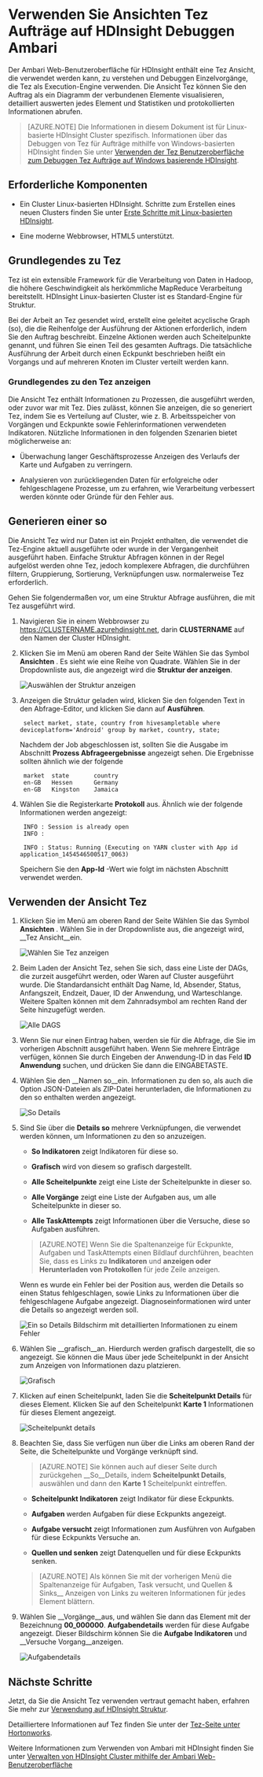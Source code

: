 <properties
pageTitle="Verwenden von Ambari Tez Ansicht mit HDInsight | Azure"
description="Erfahren Sie, wie die Ansicht Ambari Tez Tez Aufträge auf HDInsight Debuggen verwenden."
services="hdinsight"
documentationCenter=""
authors="Blackmist"
manager="jhubbard"
editor="cgronlun"/>

<tags
ms.service="hdinsight"
ms.devlang="na"
ms.topic="article"
ms.tgt_pltfrm="na"
ms.workload="big-data"
ms.date="10/04/2016"
ms.author="larryfr"/>

# <a name="use-ambari-views-to-debug-tez-jobs-on-hdinsight"></a>Verwenden Sie Ansichten Tez Aufträge auf HDInsight Debuggen Ambari

Der Ambari Web-Benutzeroberfläche für HDInsight enthält eine Tez Ansicht, die verwendet werden kann, zu verstehen und Debuggen Einzelvorgänge, die Tez als Execution-Engine verwenden. Die Ansicht Tez können Sie den Auftrag als ein Diagramm der verbundenen Elemente visualisieren, detailliert auswerten jedes Element und Statistiken und protokollierten Informationen abrufen.

> [AZURE.NOTE] Die Informationen in diesem Dokument ist für Linux-basierte HDInsight Cluster spezifisch. Informationen über das Debuggen von Tez für Aufträge mithilfe von Windows-basierten HDInsight finden Sie unter [Verwenden der Tez Benutzeroberfläche zum Debuggen Tez Aufträge auf Windows basierende HDInsight](hdinsight-debug-tez-ui.md).

## <a name="prerequisites"></a>Erforderliche Komponenten

* Ein Cluster Linux-basierten HDInsight. Schritte zum Erstellen eines neuen Clusters finden Sie unter [Erste Schritte mit Linux-basierten HDInsight](hdinsight-hadoop-linux-tutorial-get-started.md).

* Eine moderne Webbrowser, HTML5 unterstützt.

## <a name="understanding-tez"></a>Grundlegendes zu Tez

Tez ist ein extensible Framework für die Verarbeitung von Daten in Hadoop, die höhere Geschwindigkeit als herkömmliche MapReduce Verarbeitung bereitstellt. HDInsight Linux-basierten Cluster ist es Standard-Engine für Struktur.

Bei der Arbeit an Tez gesendet wird, erstellt eine geleitet acyclische Graph (so), die die Reihenfolge der Ausführung der Aktionen erforderlich, indem Sie den Auftrag beschreibt. Einzelne Aktionen werden auch Scheitelpunkte genannt, und führen Sie einen Teil des gesamten Auftrags. Die tatsächliche Ausführung der Arbeit durch einen Eckpunkt beschrieben heißt ein Vorgangs und auf mehreren Knoten im Cluster verteilt werden kann.

### <a name="understanding-the-tez-view"></a>Grundlegendes zu den Tez anzeigen

Die Ansicht Tez enthält Informationen zu Prozessen, die ausgeführt werden, oder zuvor war mit Tez. Dies zulässt, können Sie anzeigen, die so generiert Tez, indem Sie es Verteilung auf Cluster, wie z. B. Arbeitsspeicher von Vorgängen und Eckpunkte sowie Fehlerinformationen verwendeten Indikatoren. Nützliche Informationen in den folgenden Szenarien bietet möglicherweise an:

* Überwachung langer Geschäftsprozesse Anzeigen des Verlaufs der Karte und Aufgaben zu verringern.

* Analysieren von zurückliegenden Daten für erfolgreiche oder fehlgeschlagene Prozesse, um zu erfahren, wie Verarbeitung verbessert werden könnte oder Gründe für den Fehler aus.

## <a name="generate-a-dag"></a>Generieren einer so

Die Ansicht Tez wird nur Daten ist ein Projekt enthalten, die verwendet die Tez-Engine aktuell ausgeführte oder wurde in der Vergangenheit ausgeführt haben. Einfache Struktur Abfragen können in der Regel aufgelöst werden ohne Tez, jedoch komplexere Abfragen, die durchführen filtern, Gruppierung, Sortierung, Verknüpfungen usw. normalerweise Tez erforderlich.

Gehen Sie folgendermaßen vor, um eine Struktur Abfrage ausführen, die mit Tez ausgeführt wird.

1. Navigieren Sie in einem Webbrowser zu https://CLUSTERNAME.azurehdinsight.net, darin __CLUSTERNAME__ auf den Namen der Cluster HDInsight.

2. Klicken Sie im Menü am oberen Rand der Seite Wählen Sie das Symbol __Ansichten__ . Es sieht wie eine Reihe von Quadrate. Wählen Sie in der Dropdownliste aus, die angezeigt wird die __Struktur der anzeigen__. 

    ![Auswählen der Struktur anzeigen](./media/hdinsight-debug-ambari-tez-view/selecthive.png)

3. Anzeigen die Struktur geladen wird, klicken Sie den folgenden Text in den Abfrage-Editor, und klicken Sie dann auf __Ausführen__.

        select market, state, country from hivesampletable where deviceplatform='Android' group by market, country, state;
    
    Nachdem der Job abgeschlossen ist, sollten Sie die Ausgabe im Abschnitt __Prozess Abfrageergebnisse__ angezeigt sehen. Die Ergebnisse sollten ähnlich wie der folgende
    
        market  state       country
        en-GB   Hessen      Germany
        en-GB   Kingston    Jamaica
        
4. Wählen Sie die Registerkarte __Protokoll__ aus. Ähnlich wie der folgende Informationen werden angezeigt:
    
        INFO : Session is already open
        INFO :

        INFO : Status: Running (Executing on YARN cluster with App id application_1454546500517_0063)

    Speichern Sie den __App-Id__ -Wert wie folgt im nächsten Abschnitt verwendet werden.

## <a name="use-the-tez-view"></a>Verwenden der Ansicht Tez

1. Klicken Sie im Menü am oberen Rand der Seite Wählen Sie das Symbol __Ansichten__ . Wählen Sie in der Dropdownliste aus, die angezeigt wird, __Tez Ansicht__ein.

    ![Wählen Sie Tez anzeigen](./media/hdinsight-debug-ambari-tez-view/selecttez.png)

2. Beim Laden der Ansicht Tez, sehen Sie sich, dass eine Liste der DAGs, die zurzeit ausgeführt werden, oder Waren auf Cluster ausgeführt wurde. Die Standardansicht enthält Dag Name, Id, Absender, Status, Anfangszeit, Endzeit, Dauer, ID der Anwendung, und Warteschlange. Weitere Spalten können mit dem Zahnradsymbol am rechten Rand der Seite hinzugefügt werden.

    ![Alle DAGS](./media/hdinsight-debug-ambari-tez-view/alldags.png)

3. Wenn Sie nur einen Eintrag haben, werden sie für die Abfrage, die Sie im vorherigen Abschnitt ausgeführt haben. Wenn Sie mehrere Einträge verfügen, können Sie durch Eingeben der Anwendung-ID in das Feld __ID Anwendung__ suchen, und drücken Sie dann die EINGABETASTE.

4. Wählen Sie den __Namen so__ein. Informationen zu den so, als auch die Option JSON-Dateien als ZIP-Datei herunterladen, die Informationen zu den so enthalten werden angezeigt.

    ![So Details](./media/hdinsight-debug-ambari-tez-view/dagdetails.png)

5. Sind Sie über die __Details so__ mehrere Verknüpfungen, die verwendet werden können, um Informationen zu den so anzuzeigen.

    * __So Indikatoren__ zeigt Indikatoren für diese so.
    
    * __Grafisch__ wird von diesem so grafisch dargestellt.
    
    * __Alle Scheitelpunkte__ zeigt eine Liste der Scheitelpunkte in dieser so.
    
    * __Alle Vorgänge__ zeigt eine Liste der Aufgaben aus, um alle Scheitelpunkte in dieser so.
    
    * __Alle TaskAttempts__ zeigt Informationen über die Versuche, diese so Aufgaben ausführen.
    
    > [AZURE.NOTE] Wenn Sie die Spaltenanzeige für Eckpunkte, Aufgaben und TaskAttempts einen Bildlauf durchführen, beachten Sie, dass es Links zu __Indikatoren__ und __anzeigen oder Herunterladen von Protokollen__ für jede Zeile anzeigen.

    Wenn es wurde ein Fehler bei der Position aus, werden die Details so einen Status fehlgeschlagen, sowie Links zu Informationen über die fehlgeschlagene Aufgabe angezeigt. Diagnoseinformationen wird unter die Details so angezeigt werden soll.
    
    ![Ein so Details Bildschirm mit detaillierten Informationen zu einem Fehler](./media/hdinsight-debug-ambari-tez-view/faileddag.png)

7. Wählen Sie __grafisch__an. Hierdurch werden grafisch dargestellt, die so angezeigt. Sie können die Maus über jede Scheitelpunkt in der Ansicht zum Anzeigen von Informationen dazu platzieren.

    ![Grafisch](./media/hdinsight-debug-ambari-tez-view/dagdiagram.png)

8. Klicken auf einen Scheitelpunkt, laden Sie die __Scheitelpunkt Details__ für dieses Element. Klicken Sie auf den Scheitelpunkt __Karte 1__ Informationen für dieses Element angezeigt.

    ![Scheitelpunkt details](./media/hdinsight-debug-ambari-tez-view/vertexdetails.png)

9. Beachten Sie, dass Sie verfügen nun über die Links am oberen Rand der Seite, die Scheitelpunkte und Vorgänge verknüpft sind.

    > [AZURE.NOTE] Sie können auch auf dieser Seite durch zurückgehen __So__Details, indem __Scheitelpunkt Details__, auswählen und dann den __Karte 1__ Scheitelpunkt eintreffen.

    * __Scheitelpunkt Indikatoren__ zeigt Indikator für diese Eckpunkts.
    
    * __Aufgaben__ werden Aufgaben für diese Eckpunkts angezeigt.
    
    * __Aufgabe versucht__ zeigt Informationen zum Ausführen von Aufgaben für diese Eckpunkts Versuche an.
    
    * __Quellen und senken__ zeigt Datenquellen und für diese Eckpunkts senken.

    > [AZURE.NOTE] Als können Sie mit der vorherigen Menü die Spaltenanzeige für Aufgaben, Task versucht, und Quellen & Sinks__ Anzeigen von Links zu weiteren Informationen für jedes Element blättern.

10. Wählen Sie __Vorgänge__aus, und wählen Sie dann das Element mit der Bezeichnung __00_000000__. __Aufgabendetails__ werden für diese Aufgabe angezeigt. Dieser Bildschirm können Sie die __Aufgabe Indikatoren__ und __Versuche Vorgang__anzeigen.

    ![Aufgabendetails](./media/hdinsight-debug-ambari-tez-view/taskdetails.png)

## <a name="next-steps"></a>Nächste Schritte

Jetzt, da Sie die Ansicht Tez verwenden vertraut gemacht haben, erfahren Sie mehr zur [Verwendung auf HDInsight Struktur](hdinsight-use-hive.md).

Detailliertere Informationen auf Tez finden Sie unter der [Tez-Seite unter Hortonworks](http://hortonworks.com/hadoop/tez/).

Weitere Informationen zum Verwenden von Ambari mit HDInsight finden Sie unter [Verwalten von HDInsight Cluster mithilfe der Ambari Web-Benutzeroberfläche](hdinsight-hadoop-manage-ambari.md)
